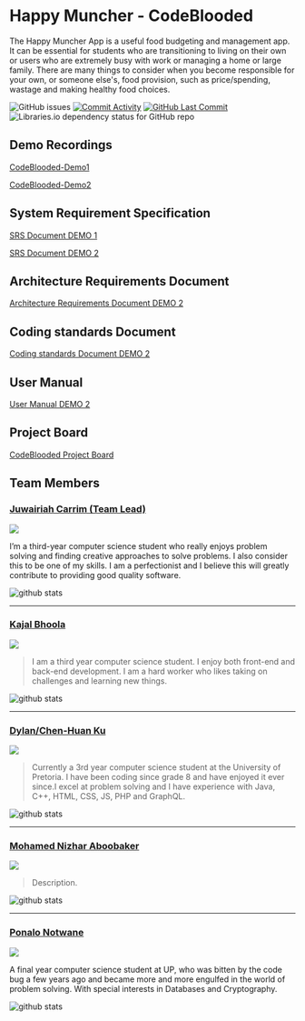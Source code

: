 # Happy Muncher - CodeBlooded
The Happy Muncher App is a useful food budgeting and management app.  It can be essential for students who are transitioning to living on their own or users who are extremely busy with work or managing a home or large family. There are many things to consider when you become responsible for your own, or someone else's, food provision, such as price/spending, wastage and making healthy food choices.


<img alt="GitHub issues" src="https://img.shields.io/github/issues-raw/COS301-SE-2022/Happy-Muncher"> <a href = "https://github.com/COS301-SE-2022/Happy-Muncher/commits"><img alt="Commit Activity" src="https://img.shields.io/github/commit-activity/w/COS301-SE-2022/Happy-Muncher?color=green&style=flat-square"></a> <a href = "https://github.com/COS301-SE-2022/Happy-Muncher/commits"><img alt="GitHub Last Commit" src="https://img.shields.io/github/last-commit/COS301-SE-2022/Happy-Muncher?color=green&style=flat-square"></a> <img alt="Libraries.io dependency status for GitHub repo" src="https://img.shields.io/librariesio/github/COS301-SE-2022/Happy-Muncher">

## Demo Recordings
[CodeBlooded-Demo1](https://drive.google.com/file/d/1HFU9CiN1slKBjAjXP9vxalan3Y2Gb98n/view?usp=sharing)

[CodeBlooded-Demo2](https://drive.google.com/file/d/1HFU9CiN1slKBjAjXP9vxalan3Y2Gb98n/view?usp=sharing)
## System Requirement Specification
[SRS Document DEMO 1](https://drive.google.com/file/d/1cj38yS1u46nPYsl6bdmmLr3X9dtbMNRl/view?usp=sharing)

[SRS Document DEMO 2](https://drive.google.com/file/d/1VKqbD6iUybg-Qb4P_Eu_0QOKMFPFCW6p/view?usp=sharing)
## Architecture Requirements Document
[Architecture Requirements Document DEMO 2](https://drive.google.com/file/d/1brHfv6RnfkvYVkmhGgPHpmi61FbnPSoK/view?usp=sharing)
## Coding standards Document
[Coding standards Document DEMO 2](https://drive.google.com/file/d/1YFDkelCUVaHnaCqa4YK2TMixYq0FU9Pc/view?usp=sharing)
## User Manual
[User Manual DEMO 2](https://drive.google.com/file/d/112uXADs6eBMXPLsvxBaxzEq6hWK_lOIc/view?usp=sharing)
## Project Board
[CodeBlooded Project Board](https://github.com/COS301-SE-2022/Happy-Muncher/projects/1)
## Team Members
### [Juwairiah Carrim (Team Lead)](https://github.com/juwiCarrim)
<a href="https://www.linkedin.com/in/juwairiah-carrim-1b858323a/" target="blank">
<img src="https://img.shields.io/badge/LinkedIn-0077B5?style=for-the-badge&logo=linkedin&logoColor=white"></a><br/>

I’m a third-year computer science student who really enjoys problem solving and finding creative approaches to solve problems. I also consider this to be one of my skills.  I am a perfectionist and I believe this will greatly contribute to providing good quality software.

![github stats](https://github-readme-stats.vercel.app/api?username=juwiCarrim&theme=slateorange)

---

### [Kajal Bhoola](https://github.com/Kajal022)
<a href="https://www.linkedin.com/in/kajal-bhoola-408b47204/" target="blank">
<img src="https://img.shields.io/badge/LinkedIn-0077B5?style=for-the-badge&logo=linkedin&logoColor=white"></a><br/>

>I am a third year computer science student. I enjoy both front-end and back-end development. I am a hard worker who likes taking on challenges and learning new things.

![github stats](https://github-readme-stats.vercel.app/api?username=Kajal022&theme=slateorange)

---

### [Dylan/Chen-Huan Ku](https://github.com/Chen-HuanKu)
<a href="https://www.linkedin.com/in/chen-huan-ku-9226a3151//" target="blank">
<img src="https://img.shields.io/badge/LinkedIn-0077B5?style=for-the-badge&logo=linkedin&logoColor=white"></a><br/>

>Currently a 3rd year computer science student at the University of Pretoria. I have been coding since grade 8 and have enjoyed it ever since.I excel at problem solving and I have experience with Java, C++, HTML, CSS, JS, PHP and GraphQL.

![github stats](https://github-readme-stats.vercel.app/api?username=Chen-HuanKu&theme=slateorange)

---

### [Mohamed Nizhar Aboobaker](https://github.com/NYZCoder)
<a href="https://www.linkedin.com/in/mohamed-nizhar-aboobaker-35858123a" target="blank">
<img src="https://img.shields.io/badge/LinkedIn-0077B5?style=for-the-badge&logo=linkedin&logoColor=white"></a><br/>

>Description.

![github stats](https://github-readme-stats.vercel.app/api?username=NYZCoder&theme=slateorange)

---

### [Ponalo Notwane](https://github.com/Ponalo-ss)
<a href="https://www.linkedin.com/in/ponalo-notwane-424b4318b/" target="blank">
<img src="https://img.shields.io/badge/LinkedIn-0077B5?style=for-the-badge&logo=linkedin&logoColor=white"></a><br/>

A final year computer science student at UP, who was bitten by the code bug a few years ago and became more and more engulfed in the world of problem solving. With special interests in Databases and Cryptography.

![github stats](https://github-readme-stats.vercel.app/api?username=Ponalo-ss&theme=slateorange)
